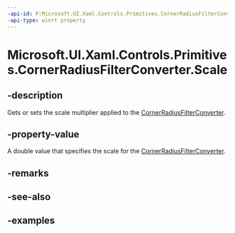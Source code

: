 ```yaml
---
-api-id: P:Microsoft.UI.Xaml.Controls.Primitives.CornerRadiusFilterConverter.Scale
-api-type: winrt property
---
```


# Microsoft.UI.Xaml.Controls.Primitives.CornerRadiusFilterConverter.Scale

<!--
public double Scale { get; set; }
-->

## -description

Gets or sets the scale multiplier applied to the [CornerRadiusFilterConverter](cornerradiusfilterconverter.md).

## -property-value

A double value that specifies the scale for the [CornerRadiusFilterConverter](cornerradiusfilterconverter.md).

## -remarks

## -see-also

## -examples

